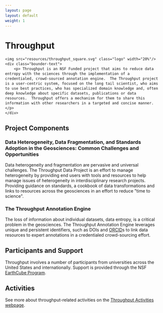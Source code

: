 ```yaml
---
layout: page
layout: default
weight: 1
---
```


# Throughput

<div class="bounder" style="width:100%">

	<img src="resources/throughput_square.svg" class="logo" width="20%"/>
	<div class="bounder-text">
		<p> Throughput is an NSF Funded project that aims to reduce data entropy with the sciences through the implementation of a credentialed, crowd-sourced annotation engine.  The Throughput project is a user-centric system, focused on the long tail scientist, who aims to use best practices, who has specialized domain knowledge and, often deep knowledge about specific datasets, publications or data resources.  Throughput offers a mechanism for them to share this information with other researchers in a targeted and concise manner.</p>
	</div>

</div>


## Project Components

### Data Heterogeneity, Data Fragmentation, and Standards Adoption in the Geosciences: Common Challenges and Opportunities

Data heterogeneity and fragmentation are pervasive and universal challenges. The Throughput Data Project is an effort to manage heterogeneity by providing end users with tools and resources to help manage issues of heterogeneity in interdisciplinary research projects.  Providing guidance on standards, a cookbook of data transformations and links to resources across the geosciences in an effort to reduce "time to science".

### The Throughput Annotation Engine

The loss of information about individual datasets, data entropy, is a critical problem in the geosciences.  The Throughput Annotation Engine leverages unique and persistent identifiers, such as DOIs and [ORCID](http://orcid.org)s to link data resources to expert annotations in a credentialed crowd-sourcing effort.


## Participants and Support

Throughput involves a number of participants from universities across the United States and internationally.  Support is provided through the NSF [EarthCube Program](http://earthcube.org).

## Activities

See more about throughput-related activities on the [Throughput Activities webpage](https://throughput-ec.github.io/activities.html).
